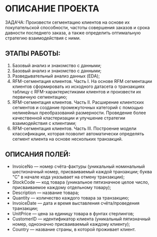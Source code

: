 # ОПИСАНИЕ ПРОЕКТА

ЗАДАЧА: Произвести сегментацию клиентов на основе их покупательской способности, частоты совершения заказов и срока давности последнего заказа, а также определить оптимальную стратегию взаимодействия с ними.

## ЭТАПЫ РАБОТЫ:

1. Базовый анализ и знакомство с данными;
2. Базовый анализ и знакомство с данными;
3. Разведывательный анализ данных (EDA);
4. RFM-сегментация клиентов. Часть I. На основе RFM сегментации клиентов сформировать из исходного датасета о транзакциях таблицу с RFM-характеристиками клиентов и произвести их первичную сегментацию;
5. RFM-сегментация клиентов. Часть II. Расширение клиентских сегментов и создание промежуточных категорий с помощью нелинейных преобразований размерности. Проведение более качественной кластеризации и улучшение стратегии взаимодействия с клиентами;
6. RFM-сегментация клиентов. Часть III. Построение модели классификации, которая позволит автоматически определять сегмент клиента на основе нескольких транзакций.

## ОПИСАНИЯ ПОЛЕЙ:

* InvoiceNo — номер счёта-фактуры (уникальный номинальный шестизначный номер, присваиваемый каждой транзакции; буква "C" в начале кода указывает на отмену транзакции);
* StockCode — код товара (уникальное пятизначное целое число, присваиваемое каждому отдельному товару);
* Description — название товара;
* Quantity — количество каждого товара за транзакцию;
* InvoiceDate — дата и время выставления счёта/проведения транзакции;
* UnitPrice — цена за единицу товара в фунтах стерлингов;
* CustomerID — идентификатор клиента (уникальный пятизначный номер, однозначно присваиваемый каждому клиенту);
* Country — название страны, в которой проживает клиент.